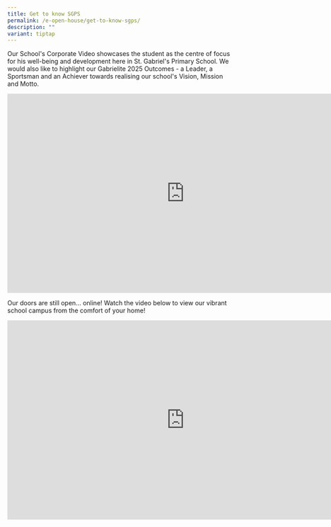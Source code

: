```yaml
---
title: Get to know SGPS
permalink: /e-open-house/get-to-know-sgps/
description: ""
variant: tiptap
---
```

<p>Our School's Corporate Video showcases the student as the centre of focus
for his well-being and development here in St. Gabriel's Primary School.
We would also like to highlight our Gabrielite 2025 Outcomes - a Leader,
a Sportsman and an Achiever towards realising our school's Vision, Mission
and Motto.</p>
<div class="iframe-wrapper">
<iframe height="450" width="800" allowfullscreen="true" frameborder="0" src="https://www.youtube.com/embed/13FrtrJzPoY?si=0vFJjidGKZQczSIA"></iframe>
</div>
<p></p>
<p>Our doors are still open... online! Watch the video below to view our
vibrant school campus from the comfort of your home!</p>
<div class="iframe-wrapper">
<iframe height="450" width="800" allowfullscreen="true" frameborder="0" src="https://www.youtube.com/embed/UAuxd8_oqw0"></iframe>
</div>
<p></p>